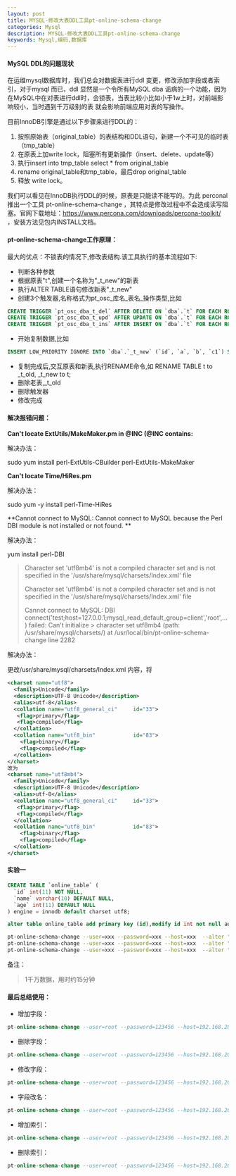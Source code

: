 ```yaml
---
layout: post
title: MYSQL-修改大表DDL工具pt-online-schema-change
categories: Mysql
description: MYSQL-修改大表DDL工具pt-online-schema-change
keywords: Mysql,编码,数据库
---
```


#### MySQL DDL的问题现状

在运维mysql数据库时，我们总会对数据表进行ddl 变更，修改添加字段或者索引，对于mysql 而已，ddl 显然是一个令所有MySQL dba 诟病的一个功能，因为在MySQL中在对表进行ddl时，会锁表，当表比较小比如小于1w上时，对前端影响较小，当时遇到千万级别的表 就会影响前端应用对表的写操作。

目前InnoDB引擎是通过以下步骤来进行DDL的：

1. 按照原始表（original_table）的表结构和DDL语句，新建一个不可见的临时表（tmp_table）
2. 在原表上加write lock，阻塞所有更新操作（insert、delete、update等）
3. 执行insert into tmp_table select * from original_table
4. rename original_table和tmp_table，最后drop original_table
5. 释放 write lock。

我们可以看见在InnoDB执行DDL的时候，原表是只能读不能写的。为此 perconal 推出一个工具 pt-online-schema-change ，其特点是修改过程中不会造成读写阻塞。官网下载地址：https://www.percona.com/downloads/percona-toolkit/ ，安装方法见包内INSTALL文档。

#### pt-online-schema-change工作原理：

最大的优点：不锁表的情况下,修改表结构.该工具执行的基本流程如下:

- 判断各种参数
- 根据原表"t",创建一个名称为"_t_new"的新表
- 执行ALTER TABLE语句修改新表"_t_new"
- 创建3个触发器,名称格式为pt_osc_库名_表名_操作类型,比如

```sql
CREATE TRIGGER `pt_osc_dba_t_del` AFTER DELETE ON `dba`.`t` FOR EACH ROW DELETE IGNORE FROM `dba`.`_t_new` WHERE `dba`.`_t_new`.`id` <=> OLD.`id`
CREATE TRIGGER `pt_osc_dba_t_upd` AFTER UPDATE ON `dba`.`t` FOR EACH ROW REPLACE INTO `dba`.`_t_new` (`id`, `a`, `b`, `c1`) VALUES (NEW.`id`, NEW.`a`, NEW.`b`, NEW.`c1`)
CREATE TRIGGER `pt_osc_dba_t_ins` AFTER INSERT ON `dba`.`t` FOR EACH ROW REPLACE INTO `dba`.`_t_new` (`id`, `a`, `b`, `c1`) VALUES (NEW.`id`, NEW.`a`, NEW.`b`, NEW.`c1`)
```
- 开始复制数据,比如

```sql
INSERT LOW_PRIORITY IGNORE INTO `dba`.`_t_new` (`id`, `a`, `b`, `c1`) SELECT `id`, `a`, `b`, `c1` FROM `dba`.`t` LOCK IN SHARE MODE /*pt-online-schema-change 28014 copy table*/
```

- 复制完成后,交互原表和新表,执行RENAME命令,如 RENAME TABLE t to _t_old, _t_new to t;
- 删除老表,_t_old
- 删除触发器
- 修改完成

#### 解决报错问题：

**Can't locate ExtUtils/MakeMaker.pm in @INC (@INC contains:**

解决办法：

sudo yum install perl-ExtUtils-CBuilder perl-ExtUtils-MakeMaker

**Can't locate Time/HiRes.pm**

解决办法：

sudo yum -y install perl-Time-HiRes

**Cannot connect to MySQL: Cannot connect to MySQL because the Perl DBI module is not installed or not found. **

解决办法：

yum install perl-DBI

> Character set 'utf8mb4' is not a compiled character set and is not specified in the '/usr/share/mysql/charsets/Index.xml' file
>
> Character set 'utf8mb4' is not a compiled character set and is not specified in the '/usr/share/mysql/charsets/Index.xml' file
> 
> Cannot connect to MySQL: DBI connect('test;host=127.0.0.1;mysql_read_default_group=client','root',...) failed: Can't initialize  > character set utf8mb4 (path: /usr/share/mysql/charsets/) at /usr/local/bin/pt-online-schema-change line 2282

解决办法：

更改/usr/share/mysql/charsets/Index.xml 内容，将

```xml
<charset name="utf8">
  <family>Unicode</family>
  <description>UTF-8 Unicode</description>
  <alias>utf-8</alias>
  <collation name="utf8_general_ci"     id="33">
   <flag>primary</flag>
   <flag>compiled</flag>
  </collation>
  <collation name="utf8_bin"            id="83">
    <flag>binary</flag>
    <flag>compiled</flag>
  </collation>
</charset>
改为
<charset name="utf8mb4">
  <family>Unicode</family>
  <description>UTF-8 Unicode</description>
  <alias>utf-8</alias>
  <collation name="utf8_general_ci"     id="33">
   <flag>primary</flag>
   <flag>compiled</flag>
  </collation>
  <collation name="utf8_bin"            id="83">
    <flag>binary</flag>
    <flag>compiled</flag>
  </collation>
</charset>
```

#### 实验一

```sql
CREATE TABLE `online_table` (
  `id` int(11) NOT NULL,
  `name` varchar(10) DEFAULT NULL,
  `age` int(11) DEFAULT NULL
) engine = innodb default charset utf8;

alter table online_table add primary key (id),modify id int not null auto_increment;//使用pt-online-schema-change工具好像要求表必须有索引
```

```bash
pt-online-schema-change --user=xxx --password=xxx --host=xxx  --alter "ADD COLUMN content text" D=med_data,t=online_table --print --dry-run
pt-online-schema-change --user=xxx --password=xxx --host=xxx  --alter "ADD COLUMN content text" D=med_data,t=online_table --print --execute
pt-online-schema-change --user=xxx --password=xxx --host=xxx  --alter "ADD INDEX idx_eventParam1 ( eventParam1 )" D=med_data,t=log_event_test --print --execute
```

>
备注：
> 1千万数据，用时约15分钟

#### 最后总结使用：

- 增加字段：

```sql
pt-online-schema-change --user=root --password=123456 --host=192.168.200.25  --alter "ADD COLUMN content text" D=aaa,t=tmp_test --no-check-replication-filters --alter-foreign-keys-method=auto --recursion-method=none --print --execute
```
- 删除字段：

```sql
pt-online-schema-change --user=root --password=123456 --host=192.168.200.25  --alter "DROP COLUMN content " D=aaa,t=tmp_test --no-check-replication-filters --alter-foreign-keys-method=auto --recursion-method=none --quiet --execute
```
- 修改字段：

```sql
pt-online-schema-change --user=root --password=123456 --host=192.168.200.25  --alter "MODIFY COLUMN age TINYINT NOT NULL DEFAULT 0" D=aaa,t=tmp_test --no-check-replication-filters --alter-foreign-keys-method=auto --recursion-method=none --quiet --execute
```
- 字段改名：

```sql
pt-online-schema-change --user=root --password=123456 --host=192.168.200.25  --alter "CHANGE COLUMN age address varchar(30)" D=aaa,t=tmp_test --no-check-alter --no-check-replication-filters --alter-foreign-keys-method=auto --recursion-method=none --quiet --execut
```
- 增加索引：

```sql
pt-online-schema-change --user=root --password=123456 --host=192.168.200.25  --alter "ADD INDEX idx_address(address)" D=aaa,t=tmp_test --no-check-alter --no-check-replication-filters --alter-foreign-keys-method=auto --recursion-method=none --print --execute
```
- 删除索引：

```sql
pt-online-schema-change --user=root --password=123456 --host=192.168.200.25  --alter "DROP INDEX idx_address" D=aaa,t=tmp_test --no-check-alter --no-check-replication-filters --alter-foreign-keys-method=auto --recursion-method=none --print --execute
```
